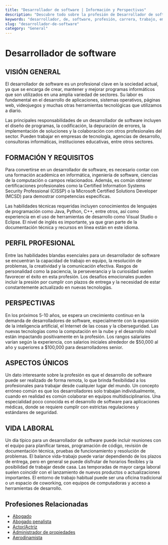 ```yaml
---
title: "Desarrollador de software | Información y Perspectivas"
description: "Descubre todo sobre la profesión de Desarrollador de software, incluyendo responsabilidades, requisitos y oportunidades."
keywords: "desarrollador, de, software, profesión, carrera, trabajo, empleo"
slug: "desarrollador-de-software"
category: "General"
---
```


# Desarrollador de software

## VISIÓN GENERAL

El desarrollador de software es un profesional clave en la sociedad actual, ya que se encarga de crear, mantener y mejorar programas informáticos que son utilizados en una amplia variedad de sectores. Su labor es fundamental en el desarrollo de aplicaciones, sistemas operativos, páginas web, videojuegos y muchas otras herramientas tecnológicas que utilizamos a diario. 

Las principales responsabilidades de un desarrollador de software incluyen el diseño de programas, la codificación, la depuración de errores, la implementación de soluciones y la colaboración con otros profesionales del sector. Pueden trabajar en empresas de tecnología, agencias de desarrollo, consultoras informáticas, instituciones educativas, entre otros sectores.

## FORMACIÓN Y REQUISITOS

Para convertirse en un desarrollador de software, es necesario contar con una formación académica en informática, ingeniería de software, ciencias de la computación o campos relacionados. Además, es común obtener certificaciones profesionales como la Certified Information Systems Security Professional (CISSP) o la Microsoft Certified Solutions Developer (MCSD) para demostrar competencias específicas.

Las habilidades técnicas requeridas incluyen conocimientos de lenguajes de programación como Java, Python, C++, entre otros, así como experiencia en el uso de herramientas de desarrollo como Visual Studio o Eclipse. El nivel de inglés es importante, ya que gran parte de la documentación técnica y recursos en línea están en este idioma.

## PERFIL PROFESIONAL

Entre las habilidades blandas esenciales para un desarrollador de software se encuentran la capacidad de trabajo en equipo, la resolución de problemas, la creatividad y la comunicación efectiva. Rasgos de personalidad como la paciencia, la perseverancia y la curiosidad suelen favorecer el éxito en esta profesión. Los desafíos emocionales pueden incluir la presión por cumplir con plazos de entrega y la necesidad de estar constantemente actualizado en nuevas tecnologías.

## PERSPECTIVAS

En los próximos 5-10 años, se espera un crecimiento continuo en la demanda de desarrolladores de software, especialmente con la expansión de la inteligencia artificial, el Internet de las cosas y la ciberseguridad. Las nuevas tecnologías como la computación en la nube y el desarrollo móvil están impactando positivamente en la profesión. Los rangos salariales varían según la experiencia, con salarios iniciales alrededor de $50,000 al año y superiores a $100,000 para desarrolladores senior.

## ASPECTOS ÚNICOS

Un dato interesante sobre la profesión es que el desarrollo de software puede ser realizado de forma remota, lo que brinda flexibilidad a los profesionales para trabajar desde cualquier lugar del mundo. Un concepto erróneo común es que los desarrolladores solo trabajan individualmente, cuando en realidad es común colaborar en equipos multidisciplinarios. Una especialidad poco conocida es el desarrollo de software para aplicaciones médicas, donde se requiere cumplir con estrictas regulaciones y estándares de seguridad.

## VIDA LABORAL

Un día típico para un desarrollador de software puede incluir reuniones con el equipo para planificar tareas, programación de código, revisión de documentación técnica, pruebas de funcionamiento y resolución de problemas. El balance vida-trabajo puede variar dependiendo de los plazos de entrega, pero en general se puede disfrutar de horarios flexibles y la posibilidad de trabajar desde casa. Las temporadas de mayor carga laboral suelen coincidir con el lanzamiento de nuevos productos o actualizaciones importantes. El entorno de trabajo habitual puede ser una oficina tradicional o un espacio de coworking, con equipos de computadoras y acceso a herramientas de desarrollo.
## Profesiones Relacionadas

- [Abogado](/profesiones/abogado/)
- [Abogado penalista](/profesiones/abogado-penalista/)
- [Actor/Actriz](/profesiones/actor-actriz/)
- [Administrador de propiedades](/profesiones/administrador-de-propiedades/)
- [Aerodinamista](/profesiones/aerodinamista/)

